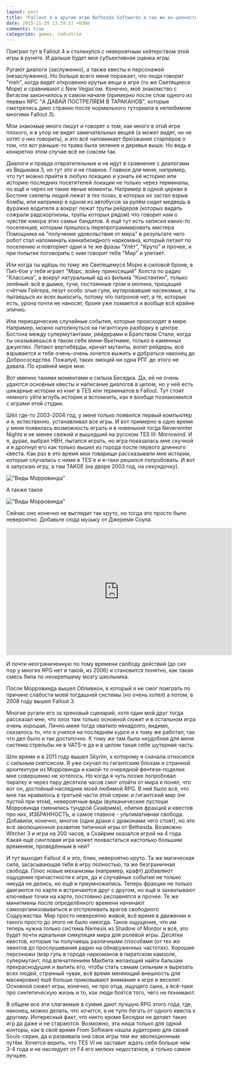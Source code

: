 ```yaml
---
layout: post
title: "Fallout 4 и другие игры Bethesda Softworks а так же их ценность для индустрии"
date: 2015-11-29 13:59:11 +0300
comments: true
categories: games, industrie
---
```


Поиграл тут в Fallout 4 и столкнулся с невероятным хейтерством этой игры в рунете. И дальше будет моя субъективная оценка игры.

<!--more-->

Ругают диалоги (заслуженно), а также квесты и персонажей (незаслуженно). Но больше всего меня поражает, что люди говорят "meh", когда видят откровенно крутые вещи в игре (то же Светящееся Море) и сравнивают с New Vegas'ом. Конечно, моё знакомство с Вегасом закончилось в самом начале (примерно после слов одного из первых NPC "А ДАВАЙ ПОСТРЕЛЯЕМ В ТАРАКАНОВ", которые смотрелись дико странно после нормального туториала в нелюбимом многими Fallout 3).

Мои знакомые много пишут и говорят о том, как много в этой игре плохого, и в упор не видят замечательных вещей (а может видят, но не хотят о них говорить), и это всё напоминает брюзжание старпёров о том, что вот раньше-то трава была зеленее и деревья выше. Но ведь в конкретно этом случае всё не совсем так.

Диалоги и правда отвратительные и не идут в сравнение с диалогами из Ведьмака 3, но тут это и не главное. Главное для меня, например, что тут можно прийти в любую локацию и узнать её историю или историю последних посетителей локации не только через терминалы, но ещё и через не такие явные моменты. Например в одной церкви в Бостоне скелеты людей лежат в тех позах, в которых их застал взрыв бомбы, или например в одном из автобусов за рулём сидит медведь в фуражке водителя а вокруг лежат трупы рейдеров (которых видать сожрали радскорпионы, трупы которых рядом) что говорит нам о чувстве юмора этих самых бандитов. А ещё тут есть записки каких-то поселенцев, которым пришлось перепрограммировать мистера Помощника на "получение удовольствия от мира" в результате чего робот стал напоминать каннабиоидного наркомана, который летает по поселению и повторяет одни и те же фразы "Улёт", "Круто" и прочее, и при попытке поговорить с ним говорит тебе "Мир" и улетает.

Или когда ты идёшь по тому же Светящемуся Морю в силовой броне, в Пип-бое у тебя играет "Марс, войну приносящий" Холста по радио "Классика", а вокруг натуральный ад из фильма "Константин", только зелёный: всё в дымке, тучи, постоянные гром и молнии, трещащий счётчик Гейгера, лезут особо злые гули, мутировавшие насекомые, а ты пытаешься их всех выкосить, потому что патронов нет, а те, которые есть, урона почти не наносят, броня уже ломается и вообще всё крайне эпично.

Или периодические случайные события, которые происходят в мире. Например, можно натолкнуться на гигантскую разборку в центре Бостона между супермутантами, рейдерами и Братством Стали, когда ты оказываешься в таком себе мини-Вьетнаме, только в каменных джунглях. Летают вертибёрды, кричат мутанты, вопят рейдеры, всё взрывается и тебе очень-очень хочется выжить и добраться наконец до Добрососедства. Пожалуй, таких эмоций ни одна РПГ до этого не давала. По крайней мере мне.

Вот именно такими моментами и сильна Беседка. Да, ей не очень удаются основные квесты и написание диалогов в целом, но у неё есть шикарные истории из книг в TES или терминалов в Fallout. Тут стоит немного уйти вглубь истории и вспомнить, как я вообще познакомился с играми этой студии.

Шёл где-то 2003-2004 год, у меня только появился первый компьютер и я, естественно, устанавливал все игры. И вот примерно в одно время у меня появилась возможность играть и в новенький тогда Neverwinter Nights и не менее свежий и вышедший на русском TES III: Morrowind. И я, дурак, выбрал НВН, пытался играть, но игра показалась мне скучной и я дропнул его как только вышел из города после первого длинного квеста. Как раз в это время мои товарищи рассказывали мне истории, которые случались с ними в TES'е и я-таки решился попробовать. И вот я запускаю игру, а там ТАКОЕ (на дворе 2003 год, на секундочку).

!["Виды Морровинда"](1.png)

А также такое

!["Виды Морровинда"](2.png)

Сейчас оно конечно не выглядит так круто, но тогда это просто было невероятно. Добавьте сюда музыку от Джереми Соула.

<iframe width="600" height="338" src="https://www.youtube.com/embed/xULTMMgwLuo" frameborder="0" allowfullscreen></iframe>

И почти неограниченную по тому времени свободу действий (до сих пор у многих RPG нет и такой, из 2006) и становится понятно, как такая смесь била по неокрепшему мозгу школьника.

После Морровинда вышел Обливион, в который я не смог поиграть по причине слабости моей тогдашней системы (но очень хотел) а потом, в 2008 году вышел Fallout 3.

Многие ругали его за хреновый сценарий, хотя один мой друг тогда рассказал мне, что плох там только основной сюжет и в остальном игра очень хорошая. Лично меня тогда хватило ненадолго, видимо, сказалось то, что я учился на последнем курсе и к тому же работал, так что дел было и так достаточно. К тому же там была неудобная для меня система стрельбы не в VATS-е да и в целом такая себе шутерная часть.

Шло время и в 2011 году вышел Skyrim, к которому я сначала относился с сильным скепсисом. Я уже скучал по гигантским блохам и странной архитектуре из Морровинда и какой-то очередной фентези-поделки мне совершенно не хотелось. Но когда я чуть позже попробовал пиратку и через пару десятков часов смог отойти от мира я понял, что вот он, достойный наследник моей любимой RPG. В ней было всё, что мне так нравилось в третьей части этой серии: и гигантский мир (не пустой при этом), невероятные виды (вулканические пустоши Морровинда сменились тундрой Скайрима), обилие фракций и квестов про них, ИЗБРАННОСТЬ, и самое главное - ультимативная свобода. Добавили, конечно, многое (одни драки с драконами чего стоят), но это всё эволюционное развитие типичной игры от Bethesda. Возможно Witcher 3 и игра на 200 часов, а Скайрим оказался игрой на 4 года. Какая ещё сингловая игра может похвастаться настолько большим временем, проведённым в ней?

И тут выходит Fallout 4 и это, блин, невероятно круто. Та же магическая сила, засасывающая тебя в игру полностью, та же безграничная свобода. Плюс новые механизмы (например, крафт) добавляют ощущения причастности к игре, да и случайные события не только никуда не делись, но ещё и приумножились. Теперь фракции не только двигаются по карте и встречаются друг с другом, но ещё и захватывают ключевые точки на карте, постоянно респавнятся и прочее. Те же минитмены после определённого времени начинают самоорганизовываться и отстреливать врагов свободного Содружества. Мир просто невероятно живой, всё время в движении и такого просто до этого не было никогда. Такое ощущение, что им теперь нужна только система Nemesis из Shadow of Mordor и всё, это будет почти идеальная симуляция мира для ролевой игры. Десятки квестов, которые ты получаешь различными способами (от тех же эвентов до прослушивания радио на обнаруженных частотах). Хорошие персонажи (мэр гуль в городе наркоманов в пиратском камзоле, супермутант, под впечатлением Макбета желающий найти бальзам прекраснодушия и выпить его, чтобы стать самым сильным и вырезать всех людей, странный чувак, всё время меняющий внешность для маскировки) ешё больше приковывают внимание к игре и веселят. Основной сюжет игры, конечно, не про отца, ищущего сына, а всё-таки про синтетическую жизнь и то, как люди боятся того, чего не понимают.

В общем все эти слагаемые в сумме дают лучшую RPG этого года, где, наконец, можно делать, что хочется, а не тупо бегать от одного квеста к другому. Интересный факт, что никто кроме Беседки не делает таких игр да даже и не стараются. Возможно, эта ниша только для одной конторы, как в своё время From Software нашла аудиторию для своей Souls-серии, да и развивала она свои игры тем же эволюционным путём. Хочется верить, что TES VI не заставит ждать себя больше чем 3-4 года и не наследует от F4 его мелких недостатков, а только самое лучшее.
